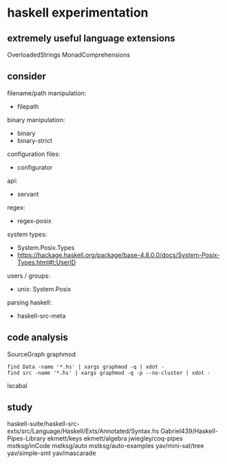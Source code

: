 # haskell experimentation

## extremely useful language extensions

OverloadedStrings
MonadComprehensions

## consider

filename/path manipulation:
- filepath

binary manipulation:
- binary
- binary-strict

configuration files:
- configurator

api:
- servant

regex:
- regex-posix

system types:
- System.Posix.Types
- https://hackage.haskell.org/package/base-4.8.0.0/docs/System-Posix-Types.html#t:UserID

users / groups:
- unix: System.Posix

parsing haskell:
- haskell-src-meta


## code analysis

SourceGraph
graphmod

```
find Data -name '*.hs' | xargs graphmod -q | xdot -
find src -name '*.hs' | xargs graphmod -q -p --no-cluster | xdot -
```

lscabal

## study

haskell-suite/haskell-src-exts/src/Language/Haskell/Exts/Annotated/Syntax.hs
Gabriel439/Haskell-Pipes-Library
ekmett/keys
ekmett/algebra
jwiegley/coq-pipes
mstksg/inCode
mstksg/auto
mstksg/auto-examples
yav/mini-sat/tree
yav/simple-smt
yav/mascarade
